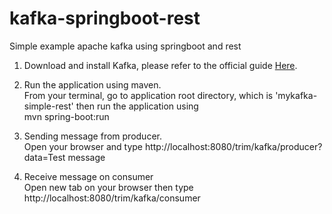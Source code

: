 # kafka-springboot-rest
Simple example apache kafka using springboot and rest

1. Download and install Kafka, please refer to the official guide [Here](https://kafka.apache.org/quickstart).

2. Run the application using maven.  
	From your terminal, go to application root directory, which is 'mykafka-simple-rest' then run the application using  
	mvn spring-boot:run

3. Sending message from producer.  
	Open your browser and type http://localhost:8080/trim/kafka/producer?data=Test message
	
4. Receive message on consumer  
	Open new tab on your browser then type http://localhost:8080/trim/kafka/consumer
